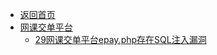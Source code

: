 - [返回首页](/)
- [网课交单平台](网课交单平台/)
  - [29网课交单平台epay.php存在SQL注入漏洞](网课交单平台/29网课交单平台epay.php存在SQL注入漏洞.md)
